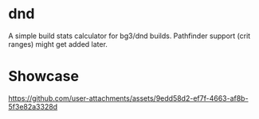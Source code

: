 # dnd

A simple build stats calculator for bg3/dnd builds. Pathfinder support (crit ranges) might get added later.

# Showcase
https://github.com/user-attachments/assets/9edd58d2-ef7f-4663-af8b-5f3e82a3328d

